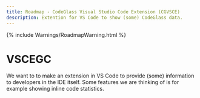 ```yaml
---
title: Roadmap - CodeGlass Visual Studio Code Extension (CGVSCE)
description: Extention for VS Code to show (some) CodeGlass data.
---
```

{% include Warnings/RoadmapWarning.html %}

# VSCEGC
We want to to make an extension in VS Code to provide (some) information to developers in the IDE itself.
Some features we are thinking of is for example showing inline code statistics.


